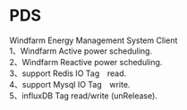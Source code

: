 # PDS
Windfarm Energy Management System Client		
1、Windfarm Active power scheduling.	  	
2、Windfarm Reactive power scheduling.		
3、support Redis IO Tag　read.		
4、support Mysql IO Tag　write.		
5、influxDB Tag read/write (unRelease).		
